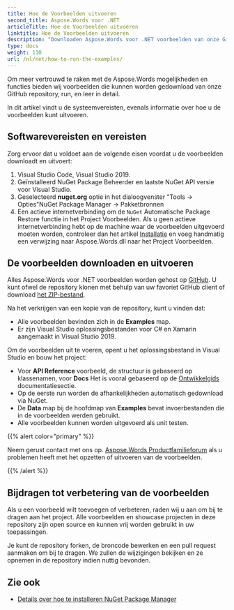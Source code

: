 ```yaml
---
title: Hoe de Voorbeelden uitvoeren
second_title: Aspose.Words voor .NET
articleTitle: Hoe de Voorbeelden uitvoeren
linktitle: Hoe de Voorbeelden uitvoeren
description: "Downloaden Aspose.Words voor .NET voorbeelden van onze GitHub repository en leren hoe ze te draaien om meer vertrouwd te raken met de Aspose.Words mogelijkheden en functies die C#."
type: docs
weight: 110
url: /nl/net/how-to-run-the-examples/
---
```


Om meer vertrouwd te raken met de Aspose.Words mogelijkheden en functies bieden wij voorbeelden die kunnen worden gedownload van onze GitHub repository, run, en leer in detail.

In dit artikel vindt u de systeemvereisten, evenals informatie over hoe u de voorbeelden kunt uitvoeren.

## Softwarevereisten en vereisten

Zorg ervoor dat u voldoet aan de volgende eisen voordat u de voorbeelden downloadt en uitvoert:

1. Visual Studio Code, Visual Studio 2019.
2. Geïnstalleerd NuGet Package Beheerder en laatste NuGet API versie voor Visual Studio.
3. Geselecteerd **nuget.org** optie in het dialoogvenster "Tools → Opties"NuGet Package Manager → Pakketbronnen
4. Een actieve internetverbinding om de `NuGet` Automatische Package Restore functie in het Project Voorbeelden. Als u geen actieve internetverbinding hebt op de machine waar de voorbeelden uitgevoerd moeten worden, controleer dan het artikel [Installatie](/words/nl/net/installation/) en voeg handmatig een verwijzing naar Aspose.Words.dll naar het Project Voorbeelden.

## De voorbeelden downloaden en uitvoeren

Alles Aspose.Words voor .NET voorbeelden worden gehost op [GitHub](https://github.com/aspose-words/Aspose.Words-for-.NET). U kunt ofwel de repository klonen met behulp van uw favoriet GitHub client of download [het ZIP-bestand](https://github.com/aspose-words/Aspose.Words-for-.NET/archive/master.zip).

Na het verkrijgen van een kopie van de repository, kunt u vinden dat:

- Alle voorbeelden bevinden zich in de **Examples** map.
- Er zijn Visual Studio oplossingsbestanden voor C# en Xamarin aangemaakt in Visual Studio 2019.

Om de voorbeelden uit te voeren, opent u het oplossingsbestand in Visual Studio en bouw het project:

- Voor **API Reference** voorbeeld, de structuur is gebaseerd op klassenamen, voor **Docs** Het is vooral gebaseerd op de [Ontwikkelgids](/words/nl/net/developer-guide/) documentatiesectie.
- Op de eerste run worden de afhankelijkheden automatisch gedownload via NuGet.
- De **Data** map bij de hoofdmap van **Examples** bevat invoerbestanden die in de voorbeelden werden gebruikt.
- Alle voorbeelden kunnen worden uitgevoerd als unit testen.

{{% alert color="primary" %}}

Neem gerust contact met ons op. [Aspose.Words Productfamilieforum](https://forum.aspose.com/c/words/8) als u problemen heeft met het opzetten of uitvoeren van de voorbeelden.

{{% /alert %}}

## Bijdragen tot verbetering van de voorbeelden

Als u een voorbeeld wilt toevoegen of verbeteren, raden wij u aan om bij te dragen aan het project. Alle voorbeelden en showcase projecten in deze repository zijn open source en kunnen vrij worden gebruikt in uw toepassingen.

Je kunt de repository forken, de broncode bewerken en een pull request aanmaken om bij te dragen. We zullen de wijzigingen bekijken en ze opnemen in de repository indien nuttig bevonden.

## Zie ook

- [Details over hoe te installeren NuGet Package Manager](https://docs.microsoft.com/nuget/guides/install-nuget)
